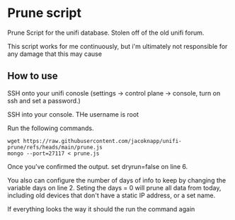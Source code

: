 # Prune script 
Prune Script for the unifi database. Stolen off of the old unifi forum. 

This script works for me continuously, but i'm ultimately not responsible for any damage that this may cause

## How to use

SSH onto your unifi conosle (settings -> control plane -> console, turn on ssh and set a password.)

SSH into your console. THe username is root

Run the following commands. 

```
wget https://raw.githubusercontent.com/jacoknapp/unifi-prune/refs/heads/main/prune.js
mongo --port=27117 < prune.js
```

Once you've confirmed the output. set dryrun=false on line 6. 

You also can configure the number of days of info to keep by changing the variable days on line 2. Seting the days = 0 will prune all data from today, including old devices that don't have a static IP address, or a set name. 

If everything looks the way it should the run the command again
